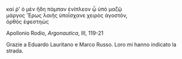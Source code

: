 καί ῥ' ὁ μὲν ἤδη πάμπαν ἐνίπλεον ᾧ ὑπὸ μαζῷ  
μάργος Ἔρως λαιῆς ὑποΐσχανε χειρὸς ἀγοστόν,  
ὀρθὸς ἐφεστηώς

Apollonio Rodio, *Argonautica*, III, 119-21

Grazie a Eduardo Lauritano e Marco Russo. Loro mi hanno indicato la strada.
